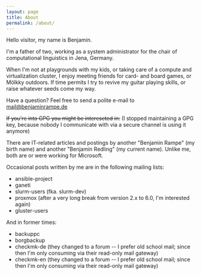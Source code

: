 ```yaml
---
layout: page
title: About
permalink: /about/
---
```


Hello visitor, my name is Benjamin.

I'm a father of two, working as a system administrator for the chair of computational linguistics in Jena, Germany.

When I'm not at playgrounds with my kids, or taking care of a compute and virtualization cluster, I enjoy meeting friends for card- and board games, or Mölkky outdoors.
If time permits I try to revive my guitar playing skills, or raise whatever seeds come my way.

Have a question? Feel free to send a polite e-mail to mail@benjaminrampe.de

~~If you're into GPG you might be intereseted in:~~ (I stopped maintaining a GPG key, because nobody I communicate with via a secure channel is using it anymore)

There are IT-related articles and postings by another "Benjamin Rampe" (my birth name) and another "Benjamin Redling" (my current name). 
Unlike me, both are or were working for Microsoft.

Occasional posts written by me are in the following mailing lists:
- ansible-project
- ganeti
- slurm-users (fka. slurm-dev)
- proxmox (after a very long break from version 2.x to 6.0, I'm interested again)
- gluster-users

And in former times:
- backuppc
- borgbackup
- checkmk-de (they changed to a forum -- I prefer old school mail; since then I'm only consuming via their read-only mail gateway)
- checkmk-en (they changed to a forum -- I prefer old school mail; since then I'm only consuming via their read-only mail gateway)
